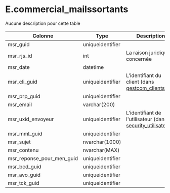 # E.commercial_mailssortants

Aucune description pour cette table

Colonne|Type|Description
---|---|---
msr_guid|uniqueidentifier|
msr_rjs_id|int|La raison juridique concernée 
msr_date|datetime|
msr_cli_guid|uniqueidentifier|L'identifiant du client (dans [gestcom_clients](generated_gestcom_clients.md)) 
msr_prp_guid|uniqueidentifier|
msr_email|varchar(200)|
msr_uxid_envoyeur|uniqueidentifier|L'identifiant de l'utilisateur (dans [security_utilisateurs](generated_security_utilisateurs.md)) 
msr_mml_guid|uniqueidentifier|
msr_sujet|nvarchar(1000)|
msr_contenu|nvarchar(MAX)|
msr_reponse_pour_men_guid|uniqueidentifier|
msr_bcd_guid|uniqueidentifier|
msr_avo_guid|uniqueidentifier|
msr_tck_guid|uniqueidentifier|

